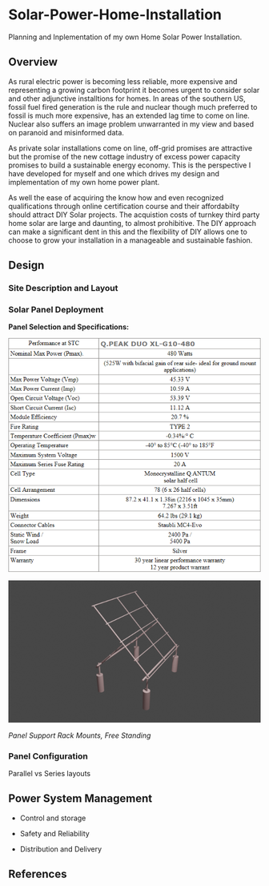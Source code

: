 # Solar-Power-Home-Installation
Planning and Inplementation of my own Home Solar Power Installation.

## Overview
As rural electric power is becoming less reliable, more expensive and representing a growing carbon footprint it becomes urgent to consider solar and other adjunctive installtions for homes. In areas of the southern US, fossil fuel fired generation is the rule and nuclear though much preferred to fossil is much more expensive, has an extended lag time to come on line. Nuclear also suffers an image problem unwarranted in my view and based on paranoid and misinformed data.

As private solar installations come on line, off-grid promises are attractive but the promise of the new cottage industry of excess power capacity promises to build a sustainable energy economy. This is the perspective I have developed for myself and one which drives my design and implementation of my own home power plant.

As well the ease of acquiring the know how and even recognized qualifications through online certification course and their affordabilty should attract DIY Solar projects. The acquistion costs of turnkey third party home solar are large and daunting, to almost prohibitive. The DIY approach can make a significant dent in this and the flexibility of DIY allows one to choose to grow your installation in a manageable and sustainable fashion.


## Design

### Site Description and Layout

### Solar Panel Deployment

**Panel Selection and Specifications:**
  
![image](https://github.com/medmatix/Solar-Power-Home-Installation/blob/main/Q-Cell%20Table.png)


![image](https://github.com/medmatix/Solar-Power-Home-Installation/blob/main/Solar%20Rack%20and%20Base%20V2%20LoRes.png)

*Panel Support Rack Mounts, Free Standing*



### Panel Configuration

Parallel vs Series layouts

## Power System Management

- Control and storage

- Safety and Reliability

- Distribution and Delivery

## References
